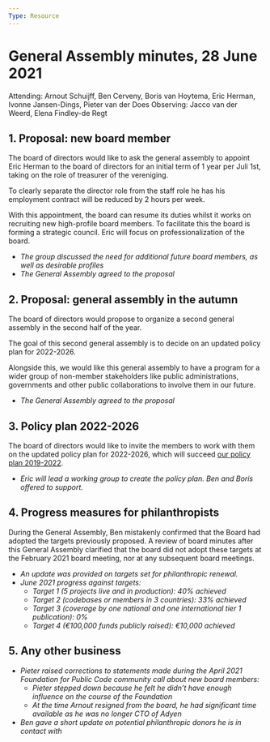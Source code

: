 ```yaml
---
Type: Resource
---
```


# General Assembly minutes, 28 June 2021

Attending: Arnout Schuijff, Ben Cerveny, Boris van Hoytema, Eric Herman, Ivonne Jansen-Dings, Pieter van der Does
Observing: Jacco van der Weerd, Elena Findley-de Regt

## 1. Proposal: new board member

The board of directors would like to ask the general assembly to appoint Eric Herman to the board of directors for an initial term of 1 year per Juli 1st, taking on the role of treasurer of the vereniging.

To clearly separate the director role from the staff role he has his employment contract will be reduced by 2 hours per week.

With this appointment, the board can resume its duties whilst it works on recruiting new high-profile board members. To facilitate this the board is forming a strategic council. Eric will focus on professionalization of the board.

* *The group discussed the need for additional future board members, as well as desirable profiles*
* *The General Assembly agreed to the proposal*

## 2. Proposal: general assembly in the autumn

The board of directors would propose to organize a second general assembly in the second half of the year.

The goal of this second general assembly is to decide on an updated policy plan for 2022-2026.

Alongside this, we would like this general assembly to have a program for a wider group of non-member stakeholders like public administrations, governments and other public collaborations to involve them in our future.

* *The General Assembly agreed to the proposal*

## 3. Policy plan 2022-2026

The board of directors would like to invite the members to work with them on the updated policy plan for 2022-2026, which will succeed [our policy plan 2019-2022](https://about.publiccode.net/organization/policy-plan.html).

* *Eric will lead a working group to create the policy plan. Ben and Boris offered to support.*

## 4. Progress measures for philanthropists

During the General Assembly, Ben mistakenly confirmed that the Board had adopted the targets previously proposed. A review of board minutes after this General Assembly clarified that the board did not adopt these targets at the February 2021 board meeting, nor at any subsequent board meetings.

* *An update was provided on targets set for philanthropic renewal.*
* *June 2021 progress against targets:*
  * *Target 1 (5 projects live and in production): 40% achieved*
  * *Target 2 (codebases or members in 3 countries): 33% achieved*
  * *Target 3 (coverage by one national and one international tier 1 publication): 0%*
  * *Target 4 (€100,000 funds publicly raised): €10,000 achieved*

## 5. Any other business

* *Pieter raised corrections to statements made during the April 2021 Foundation for Public Code community call about new board members:*
  * *Pieter stepped down because he felt he didn’t have enough influence on the course of the Foundation*
  * *At the time Arnout resigned from the board, he had significant time available as he was no longer CTO of Adyen*
* *Ben gave a short update on potential philanthropic donors he is in contact with*
